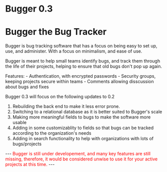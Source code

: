 # Bugger 0.3
<h1>Bugger the Bug Tracker</h1>

Bugger is bug tracking software that has a focus on being easy to set up, use, and administer. With a focus on minimalism, and ease of use.

Bugger is meant to help small teams identify bugs, and track them through the life of their projects, helping to ensure that old bugs don't pop up again.

Features:
	- Authentication, with encrypted passwords
	- Security groups, keeping projects secure within teams
	- Comments allowing disscussion about bugs and fixes

Bugger 0.3 will focus on the following updates to 0.2
<ol>
  <li>Rebuilding the back end to make it less error prone.</li>
  <li>Switching to a relational database as it is better suited to Bugger's scale </li>
  <li>Making more meaningful fields to bugs to make the software more usable</li>
  <li>Adding in some customizablity to fields so that bugs can be tracked according to the organization's needs</li>
  <li>Adding in search functionality to help with organizations with lots of bugs/projects</li>
</ol>

--- <font color="red"></b>Bugger is still under developement, and many key features are still missing, therefore, it would be considered unwise to use it for your active projects at this time.</b></font> ---
